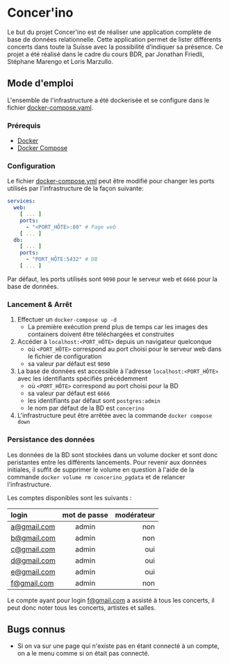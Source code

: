 # Concer'ino

Le but du projet Concer'ino est de réaliser une application complète de base de données relationnelle. Cette application
permet de lister différents concerts dans toute la Suisse avec la possibilité d’indiquer sa présence. Ce projet a été
réalisé dans le cadre du cours BDR, par Jonathan Friedli, Stéphane Marengo et Loris Marzullo.

## Mode d'emploi

L'ensemble de l'infrastructure a été dockerisée et se configure dans le
fichier [docker-compose.yaml](docker-compose.yml).

### Prérequis

- [Docker](https://docs.docker.com/get-docker/)
- [Docker Compose](https://docs.docker.com/compose/install/)

### Configuration

Le fichier [docker-compose.yml](docker-compose.yml) peut être modifié pour changer les ports utilisés par
l'infrastructure de la façon suivante:

```yaml
services:
  web:
    [ ... ]
    ports:
      - "<PORT_HÔTE>:80" # Page web
    [ ... ]
  db:
    [ ... ]
    ports:
      - "PORT_HÔTE:5432" # DB
    [ ... ]
```

Par défaut, les ports utilisés sont `9090` pour le serveur web et `6666` pour la base de données.

### Lancement & Arrêt

1. Effectuer un `docker-compose up -d`
    - La première exécution prend plus de temps car les images des containers doivent être téléchargées et construites
2. Accéder à `localhost:<PORT_HÔTE>` depuis un navigateur quelconque
    - où `<PORT_HÔTE>` correspond au port choisi pour le serveur web dans le fichier de configuration
    - sa valeur par défaut est `9090`
3. La base de données est accessible à l'adresse `localhost:<PORT_HÔTE>` avec les identifiants spécifiés précédemment
    - où `<PORT_HÔTE>` correspond au port choisi pour la BD
    - sa valeur par défaut est `6666`
    - les identifiants par défaut sont `postgres:admin`
    - le nom par défaut de la BD est `concerino`
4. L'infrastructure peut être arrêtée avec la commande `docker compose down`

### Persistance des données

Les données de la BD sont stockées dans un volume docker et sont donc peristantes entre les différents lancements. Pour
revenir aux données initiales, il suffit de supprimer le volume en question à l'aide de la
commande `docker volume rm concerino_pgdata` et de relancer l'infrastructure.

Les comptes disponibles sont les suivants :

| login          | mot de passe | modérateur |
| :------------- |:------------:| ---------: |
| a@gmail.com    | admin        | non        |
| b@gmail.com    | admin        | non        |
| c@gmail.com    | admin        | oui        |
| d@gmail.com    | admin        | oui        |
| e@gmail.com    | admin        | oui        |
| f@gmail.com    | admin        | non        |

Le compte ayant pour login f@gmail.com a assisté à tous les concerts, il peut donc noter tous les concerts, artistes et salles.

## Bugs connus

* Si on va sur une page qui n'existe pas en étant connecté à un compte, on a le menu comme si on était pas connecté.